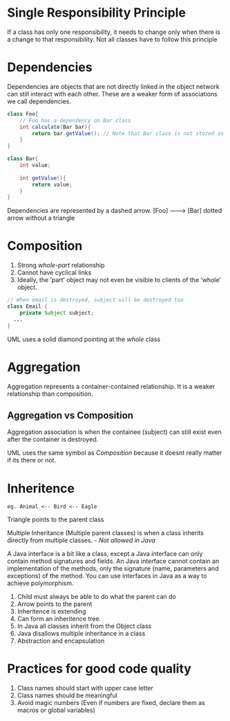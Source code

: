 # Single Responsibility Principle
If a class has only one responsibility, it needs to change only when there is a change to that responsibility. 
Not all classes have to follow this principle 


# Dependencies 
Dependencies are objects that are not directly linked in the object network can still interact with each other.
These are a weaker form of associations we call dependencies.  

```java
class Foo{
    // Foo has a dependency on Bar class 
    int calculate(Bar bar){
        return bar.getValue(); // Note that Bar class is not stored as a parameter in class Foo 
    }
}

class Bar{
    int value;
    
    int getValue(){
        return value;
    }
}
```
Dependencies are represented by a dashed arrow. [Foo] ---> [Bar] dotted arrow without a triangle  

# Composition 

1. Strong *whole-part* relationship 
2. Cannot have cyclical links 
3. Ideally, the ‘part’ object may not even be visible to clients of the ‘whole’ object.

```java
// When email is destroyed, subject will be destroyed too 
class Email {
    private Subject subject;
  ...
}
```
UML uses a solid diamond pointing at the *whole* class 


# Aggregation
Aggregation represents a container-contained relationship. It is a weaker relationship than composition.  


## Aggregation vs Composition
Aggregation association is when the containee (subject) can still exist even after the container is destroyed.  

UML uses the same symbol as *Composition* because it doesnt really matter if its there or not. 

# Inheritence 
```
eg. Animal <-- Bird <-- Eagle

```
Triangle points to the parent class  

Multiple Inheritance (Multiple parent classes) is when a class inherits directly from multiple classes. - *Not allowed in Java*  

A Java interface is a bit like a class, except a Java interface can only contain method signatures and fields. An Java interface cannot contain an implementation of the methods, only the signature (name, parameters and exceptions) of the method. You can use interfaces in Java as a way to achieve polymorphism.


1. Child must always be able to do what the parent can do 
2. Arrow points to the parent
3. Inheritence is extending
4. Can form an inheritence tree. 
5. In Java all classes inherit from the Object class 
6. Java disallows multiple inheritance in a class
7. Abstraction and encapsulation 




# Practices for good code quality
1. Class names should start with upper case letter
2. Class names should be meaningful 
3. Avoid magic numbers (Even if numbers are fixed, declare them as macros or global variables)